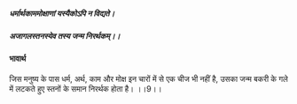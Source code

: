 ##### धर्मार्थकाममोक्षाणां यस्यैकोऽपि न विद्यते।
##### अजागलस्तनस्येव तस्य जन्म निरर्थकम्।। 

#### भावार्थ

जिस मनुष्य के पास धर्म, अर्थ, काम और मोक्ष इन चारों में से एक चीज भी नहीं है, उसका जन्म बकरी के गले में लटकते हुए स्तनों के समान निरर्थक होता है। ।।9।।